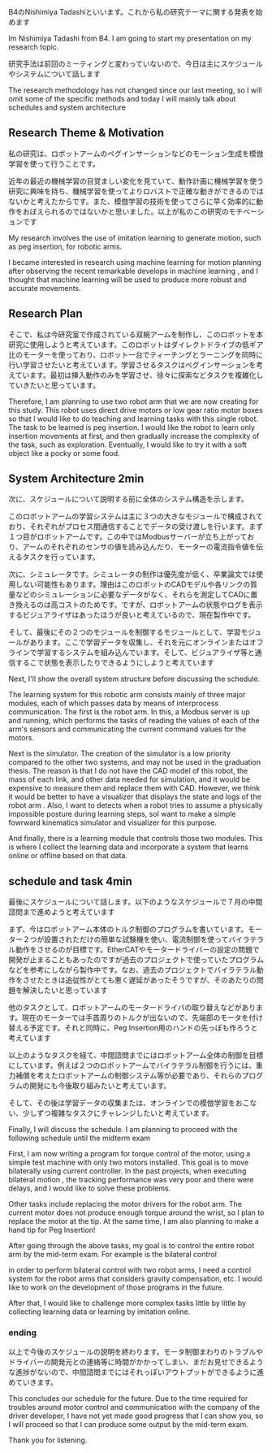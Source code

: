B4のNishimiya Tadashiといいます。これから私の研究テーマに関する発表を始めます

Im Nishimiya Tadashi from B4. I am going to start my presentation on my research topic.

研究手法は前回のミーティングと変わっていないので、今日は主にスケジュールやシステムについて話します

The research methodology has not changed since our last meeting, so I will omit some of the specific methods and today I will mainly talk about schedules and system architecture



## Research Theme & Motivation 

私の研究は、ロボットアームのペグインサーションなどのモーション生成を模倣学習を使って行うことです。

近年の最近の機械学習の目覚ましい変化を見ていて、動作計画に機械学習を使う研究に興味を持ち、機械学習を使ってよりロバストで正確な動きができるのではないかと考えたからです。また、模倣学習の技術を使ってさらに早く効率的に動作をおぼえられるのではないかと思いました。以上が私のこの研究のモチベーションです

My research involves the use of imitation learning to generate motion, such as peg insertion, for robotic arms.

I became interested in research using machine learning for motion planning after observing the recent remarkable develops in machine learning , and I thought that machine learning will be used to produce more robust and accurate movements. 



## Research Plan

そこで、私は今研究室で作成されている双椀アームを制作し、このロボットを本研究に使用しようと考えています。このロボットはダイレクトドライブの低ギア比のモーターを使っており、ロボット一台でティーチングとラーニングを同時に行い学習させたいと考えています。学習させるタスクはペグインサーションを考えています。最初は挿入動作のみを学習させ、徐々に探索などタスクを複雑化していきたいと思っています。

Therefore, I am planning to use two robot  arm that we are now creating for this study. This robot uses direct drive motors or low gear ratio motor boxes so that I would like to do teaching and learning tasks  with this single robot. The task to be learned is peg insertion. I would like the robot to learn only insertion movements at first, and then gradually increase the complexity of the task, such as exploration.  Eventually, I would like to try it with a soft object like a pocky or some food.



## System Architecture 2min

次に、スケジュールについて説明する前に全体のシステム構造を示します。

このロボットアームの学習システムは主に３つの大きなモジュールで構成されており、それぞれがプロセス間通信することでデータの受け渡しを行います。まず１つ目がロボットアームです。この中ではModbusサーバーが立ち上がっており、アームのそれぞれのセンサの値を読み込んだり、モーターの電流指令値を伝えるタスクを行っています。

次に、シミュレータです。シミュレータの制作は優先度が低く、卒業論文では使用しない可能性もあります。理由はこのロボットのCADモデルや各リンクの質量などのシミュレーションに必要なデータがなく、それらを測定してCADに置き換えるのは高コストのためです。ですが、ロボットアームの状態やログを表示するビジュアライザはあったほうが良いと考えているので、現在製作中です。

そして、最後にその２つのモジュールを制御するモジュールとして、学習モジュールがあります。ここで学習データを収集し、それを元にオンラインまたはオフラインで学習するシステムを組み込んでいます。そして、ビジュアライザ等と通信するこで状態を表示したりできるようにしようと考えています

Next, I'll show the overall system structure before discussing the schedule.

The learning system for this robotic arm consists mainly of three major modules, each of which passes data by means of interprocess communication. The first is the robot arm. In this, a Modbus server is up and running, which performs the tasks of reading the values of each of the arm's sensors and communicating the current command values for the motors.

Next is the simulator. The creation of the simulator is a low priority compared to the other two systems, and may not be used in the graduation thesis. The reason is that I do not have the CAD model of this robot, the mass of each link, and other data needed for simulation, and it would be expensive to measure them and replace them with CAD. However, we think it would be better to have a visualizer that displays the state and logs of the robot arm . Also, I want to detects when a robot tries to assume a physically impossible posture during learning steps, soI want to make a simple fowrward kinematics simulator and visualizer for this purpose.  

And finally, there is a learning module that controls those two modules. This is where I collect the learning data and incorporate a system that learns online or offline based on that data. 



## schedule and task  4min

最後にスケジュールについて話します。以下のようなスケジュールで７月の中間諮問まで進めようと考えています

まず、今はロボットアーム本体のトルク制御のプログラムを書いています。モーター２つが設置されただけの簡単な試験機を使い、電流制御を使ってバイラテラル動作をさせるのが目標です。EtherCATやモータードライバーの設定の問題で開発が止まることもあったのですが過去のプロジェクトで使っていたプログラムなどを参考にしながら製作中です。なお、過去のプロジェクトでバイラテラル動作をさせたときは追従性がとても悪く遅延があったそうですが、そのあたりの問題を解決したいと思っています

他のタスクとして、ロボットアームのモータードライバの取り替えなどがあります。現在のモーターでは手首周りのトルクが出ないので、先端部のモータを付け替える予定です。それと同時に、Peg Insertion用のハンドの先っぽも作ろうと考えています

以上のようなタスクを経て、中間諮問までにはロボットアーム全体の制御を目標にしています。例えば２つのロボットアームでバイラテラル制御を行うには、重力補償を考えたロボットアームの制御システム等が必要であり、それらのプログラムの開発にも今後取り組みたいと考えています。

そして、その後は学習データの収集または、オンラインでの模倣学習をおこない、少しずつ複雑なタスクにチャレンジしたいと考えています。



Finally, I will discuss the schedule. I am planning to proceed with the following schedule until the midterm exam 

First, I am now writing a program for torque control of the motor, using a simple test machine with only two motors installed. This goal is to move bilaterally using current controller. In the past projects, when executing  bilateral motion , the tracking performance was very poor and there were delays, and I would like to solve these problems.

Other tasks include replacing the motor drivers for the robot arm. The current motor does not produce enough torque around the wrist, so I plan to replace the motor at the tip. At the same time, I am also planning to make a hand tip for Peg Insertion!

After going through the above tasks, my goal is to control the entire robot arm by the mid-term exam. For example is the bilateral control

 in order to perform bilateral control with two robot arms, I need a control system for the robot arms that considers gravity compensation, etc. I would like to work on the development of those programs in the future.

After that, I would like to challenge more complex tasks little by little by collecting learning data or learning by imitation online.



### ending

以上で今後のスケジュールの説明を終わります。モータ制御まわりのトラブルやドライバーの開発元との連絡等に時間がかかってしまい、まだお見せできるような進捗がないので、中間諮問までにはそれっぽいアウトプットができるように進めていきます。

This concludes our schedule for the future. Due to the time required for troubles around motor control and communication with the company of the driver developer, I have not yet made good progress that I can show you, so I will proceed so that I can produce some output  by the mid-term exam.


Thank you for listening.

